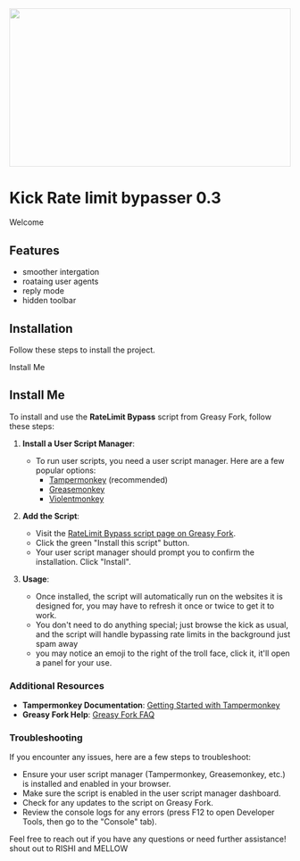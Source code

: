 <!-- Create a div with an image background using HTML -->
<div style="position: relative; height: 0; padding-bottom: 56.25%; overflow: hidden;">
  <img src="https://postimg.cc/ZWYmQTQg" style="position: absolute; top: 0; left: 0; width: 100%; height: 100%; object-fit: cover; opacity: 0.5; pointer-events: none; z-index: -10;" />
</div>

<!-- Add your content here -->
# Kick Rate limit bypasser 0.3

Welcome 

## Features

- smoother intergation
- roataing user agents
- reply mode
- hidden toolbar

## Installation

Follow these steps to install the project.

Install Me
## Install Me

To install and use the **RateLimit Bypass** script from Greasy Fork, follow these steps:

1. **Install a User Script Manager**:
   - To run user scripts, you need a user script manager. Here are a few popular options:
     - [Tampermonkey](https://www.tampermonkey.net/) (recommended)
     - [Greasemonkey](https://addons.mozilla.org/en-US/firefox/addon/greasemonkey/)
     - [Violentmonkey](https://violentmonkey.github.io/get-it/)

2. **Add the Script**:
   - Visit the [RateLimit Bypass script page on Greasy Fork](https://greasyfork.org/en/scripts/494876-ratelimit-bypass).
   - Click the green "Install this script" button.
   - Your user script manager should prompt you to confirm the installation. Click "Install".

3. **Usage**:
   - Once installed, the script will automatically run on the websites it is designed for, you may have to refresh it once or twice to get it to work.
   - You don't need to do anything special; just browse the kick as usual, and the script will handle bypassing rate limits in the background just spam away
   - you may notice an emoji to the right of the troll face, click it, it'll open a panel for your use.

### Additional Resources

- **Tampermonkey Documentation**: [Getting Started with Tampermonkey](https://tampermonkey.net/documentation.php)
- **Greasy Fork Help**: [Greasy Fork FAQ](https://greasyfork.org/en/help)

### Troubleshooting

If you encounter any issues, here are a few steps to troubleshoot:

- Ensure your user script manager (Tampermonkey, Greasemonkey, etc.) is installed and enabled in your browser.
- Make sure the script is enabled in the user script manager dashboard.
- Check for any updates to the script on Greasy Fork.
- Review the console logs for any errors (press F12 to open Developer Tools, then go to the "Console" tab).

Feel free to reach out if you have any questions or need further assistance! 
shout out to RISHI and MELLOW 



